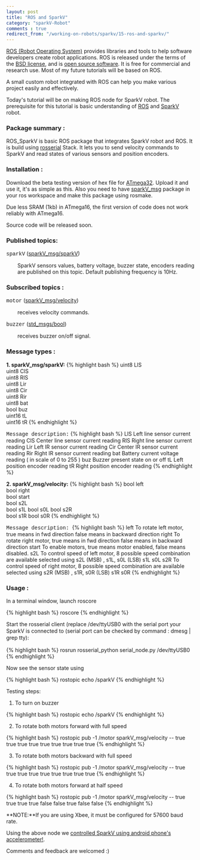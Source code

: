 ```yaml
---
layout: post
title: "ROS and SparkV"
category: "sparkV-Robot"
comments : true
redirect_from: "/working-on-robots/sparkv/15-ros-and-sparkv/"
---
```

[ROS (Robot Operating System)](http://ros.org/) provides libraries and tools to help software developers create robot applications. ROS is released under the terms of the [BSD license](http://en.wikipedia.org/wiki/BSD_license "BSD license"), and is [open source software](http://en.wikipedia.org/wiki/Open_source_software "Open source software"). It is free for commercial and research use. Most of my future tutorials will be based on ROS.

A small custom robot integrated with ROS can help you make various project easily and effectively.

Today's tutorial will be on making ROS node for SparkV robot. The prerequisite for this tutorial is basic understanding of [ROS](http://www.ros.org "ROS ") and [SparkV](http://www.nex-robotics.com/products/spark-v-robot/spark-v.html "SparkV robot") robot. 

### Package summary : 

ROS_SparkV is basic ROS package that integrates SparkV robot and ROS. It is build using [rosserial](http://www.ros.org/wiki/rosserial "rosserial stack") Stack. It lets you to send velocity commands to SparkV and read states of various sensors and position encoders. 

### Installation : 

Download the beta testing version of hex file for [ATmega32](/files/avr_chatter.hex.zip "HEX file for ATmega32"). Upload it and use it, it's as simple as this. Also you need to have [sparkV_msg](https://github.com/playwithrobots/sparkV_msg) package in your ros workspace and make this package using rosmake. 

Due less SRAM (1kb)  in ATmega16, the first version of code does not work reliably with ATmega16. 

Source code will be released soon.  

### Published topics: 

<span style="font-family: 'courier new', courier;">sparkV</span> ([sparkV_msg/sparkV](#sparkV_msg)) 

<p style="padding-left: 30px; text-align: justify;">SparkV sensors values, battery voltage, buzzer state, encoders reading are published on this topic. Default publishing frequency is 10Hz.</p>

### Subscribed topics : 

<span style="font-family: 'courier new', courier;">motor</span> ([sparkV_msg/velocity](#velocity))

<p style="padding-left: 30px; text-align: justify;">receives velocity commands.</p>

<span style="font-family: 'courier new', courier;">buzzer</span> ([std_msgs/bool](http://www.ros.org/doc/api/std_msgs/html/msg/Bool.html))

<p style="padding-left: 30px; text-align: justify;">receives buzzer on/off signal.</p>

### Message types :

**1. <a name="sparkV_msg"></a>sparkV_msg/sparkV:**
{% highlight bash %}
uint8 LlS         
uint8 ClS          
uint8 RlS          
uint8 Lir         
uint8 Cir         
uint8 Rir         
uint8 bat         
bool buz          
uint16 tL         
uint16 tR
{% endhighlight %}

<span style="font-family: 'courier new', courier;">Message description:</span>
{% highlight bash %}
LlS          Left line sensor current reading 
ClS          Center line sensor current reading 
RlS          Right line sensor current reading 
Lir          Left IR sensor current reading 
Cir          Center IR sensor current reading 
Rir          Right IR sensor current reading 
bat          Battery current voltage reading ( in scale of 0 to 255 ) 
buz          Buzzer present state on or off
tL           Left position encoder reading 
tR           Right position encoder reading
{% endhighlight %}

**2. <a name="velocity"></a>sparkV_msg/velocity:**
{% highlight bash %}
bool left          
bool right         
bool start         
bool s2L           
bool s1L
bool s0L
bool s2R           
bool s1R
bool s0R
{% endhighlight %}

<span style="font-family: 'courier new', courier;">Message description: </span>
{% highlight bash %}
left          To rotate left motor, true means in fwd direction false means in backward direction
right         To rotate right motor, true means in fwd direction false means in backward direction
start         To enable motors, true means motor enabled, false means disabled. 
s2L           To control speed of left motor, 8 possible speed combination are available selected using s2L (MSB) , s1L, s0L (LSB) 
s1L
s0L
s2R           To control speed of right motor, 8 possible speed combination are available selected using s2R (MSB) , s1R, s0R (LSB) 
s1R
s0R
{% endhighlight %}
### Usage : 

In a terminal window, launch roscore

{% highlight bash %}
roscore
{% endhighlight %}

<span style="text-align: justify; line-height: 1.3em;">Start the rosserial client </span><span style="text-align: justify; line-height: 1.3em;"> (replace /dev/ttyUSB0 with the serial port your SparkV is connected to (serial port can be checked by command : dmesg | grep tty): </span>

{% highlight bash %}
rosrun rosserial_python serial_node.py /dev/ttyUSB0
{% endhighlight %}

Now see the sensor state using

{% highlight bash %}
rostopic echo /sparkV
{% endhighlight %}

Testing steps:

1. To turn on buzzer

{% highlight bash %}
rostopic echo /sparkV
{% endhighlight %}

2. To rotate both motors forward with full speed 

{% highlight bash %}
rostopic pub -1 /motor sparkV_msg/velocity -- true true true true true true true true true
{% endhighlight %}

3. To rotate both motors backward with full speed

{% highlight bash %}
rostopic pub -1 /motor sparkV_msg/velocity -- true true true true true true true true true
{% endhighlight %}

4. To rotate both motors forward at half speed 

{% highlight bash %}
rostopic pub -1 /motor sparkV_msg/velocity -- true true true true false false true false false
{% endhighlight %}

**NOTE:**If you are using Xbee, it must be configured for 57600 baud rate.  

Using the above node we [controlled SparkV using android phone's accelerometer!](/controlling-sparkv-using-android-phone-accelerometer). 

Comments and feedback are welcomed :)  